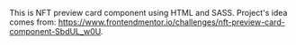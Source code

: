 This is NFT preview card component using HTML and SASS.
Project's idea comes from: https://www.frontendmentor.io/challenges/nft-preview-card-component-SbdUL_w0U.
